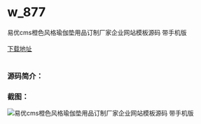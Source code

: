 # w_877
易优cms橙色风格瑜伽垫用品订制厂家企业网站模板源码 带手机版
<br/></br>
[下载地址](https://www.uuid2.com/877.html "下载地址")
<br/></br>
<h3>源码简介：</h3>
<h3>截图：</h3>
<img src="https://www.uuid2.com/wp-content/uploads/img/202105/c3295af796.jpg" alt="易优cms橙色风格瑜伽垫用品订制厂家企业网站模板源码 带手机版">
